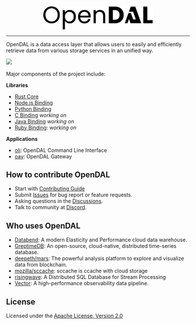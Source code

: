 <p align="center">
<picture>
  <source media="(prefers-color-scheme: dark)" srcset="website/static/img/logo_dark.svg">
  <img alt="Apache OpenDAL(incubating)" src="website/static/img/logo.svg" width="300px">
</picture>
</p>

---

OpenDAL is a data access layer that allows users to easily and efficiently retrieve data from various storage services in an unified way.

![](https://user-images.githubusercontent.com/5351546/222356748-14276998-501b-4d2a-9b09-b8cff3018204.png)


Major components of the project include:

**Libraries**

- [Rust Core](core/README.md)
- [Node.js Binding](bindings/nodejs/README.md)
- [Python Binding](bindings/python/README.md)
- [C Binding](bindings/c) *working on*
- [Java Binding](bindings/java) *working on*
- [Ruby Binding](bindings/ruby): *working on*

**Applications**

- [oli](bin/oli): OpenDAL Command Line Interface
- [oay](bin/oay): OpenDAL Gateway

## How to contribute OpenDAL

- Start with [Contributing Guide](CONTRIBUTING.md)
- Submit [Issues](https://github.com/apache/incubator-opendal/issues/new) for bug report or feature requests.
- Asking questions in the [Discussions](https://github.com/apache/incubator-opendal/discussions/new?category=q-a).
- Talk to community at [Discord](https://discord.gg/XQy8yGR2dg).

## Who uses OpenDAL

- [Databend](https://github.com/datafuselabs/databend/): A modern Elasticity and Performance cloud data warehouse.
- [GreptimeDB](https://github.com/GreptimeTeam/greptimedb): An open-source, cloud-native, distributed time-series database.
- [deepeth/mars](https://github.com/deepeth/mars): The powerful analysis platform to explore and visualize data from blockchain.
- [mozilla/sccache](https://github.com/mozilla/sccache/): sccache is ccache with cloud storage
- [risingwave](https://github.com/risingwavelabs/risingwave): A Distributed SQL Database for Stream Processing
- [Vector](https://github.com/vectordotdev/vector): A high-performance observability data pipeline.

## License

Licensed under the [Apache License, Version 2.0](http://www.apache.org/licenses/LICENSE-2.0)
